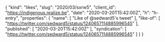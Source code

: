 {
  "kind": "likes",
  "slug": "2020/03/sxrw5",
  "client_id": "https://indigenous.realize.be",
  "date": "2020-03-20T15:42:00Z",
  "h": "h-entry",
  "properties": {
    "name": [
      "Like of @sedward5's tweet"
    ],
    "like-of": [
      "https://twitter.com/sedward5/status/1240657114885996545"
    ],
    "published": [
      "2020-03-20T15:42:00Z"
    ],
    "syndication": [
      "https://twitter.com/sedward5/status/1240657114885996545"
    ]
  }
}
